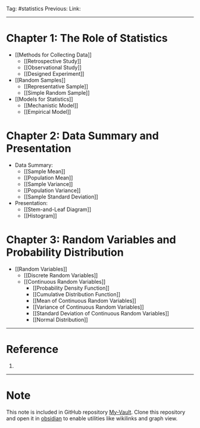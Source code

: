 Tag: #statistics
Previous: 
Link: 

---

# Chapter 1: The Role of Statistics

- [[Methods for Collecting Data]]
	- [[Retrospective Study]]
	- [[Observational Study]]
	- [[Designed Experiment]]
- [[Random Samples]]
	- [[Representative Sample]]
	- [[Simple Random Sample]]
- [[Models for Statistics]]
	- [[Mechanistic Model]]
	- [[Empirical Model]]

# Chapter 2: Data Summary and Presentation

- Data Summary:
	- [[Sample Mean]]
	- [[Population Mean]]
	- [[Sample Variance]]
	- [[Population Variance]]
	- [[Sample Standard Deviation]]
- Presentation:
	- [[Stem-and-Leaf Diagram]]
	- [[Histogram]]

# Chapter 3: Random Variables and Probability Distribution

- [[Random Variables]]
	- [[Discrete Random Variables]]
	- [[Continuous Random Variables]]
		- [[Probability Density Function]]
		- [[Cumulative Distribution Function]]
		- [[Mean of Continuous Random Variables]]
		- [[Variance of Continuous Random Variables]]
		- [[Standard Deviation of Continuous Random Variables]]
		- [[Normal Distribution]]

---

# Reference

1. 

---

# Note

This note is included in GitHub repository [My-Vault](https://github.com/LittleD3092/My-Vault.git). Clone this repository and open it in [obsidian](https://obsidian.md/) to enable utilities like wikilinks and graph view.